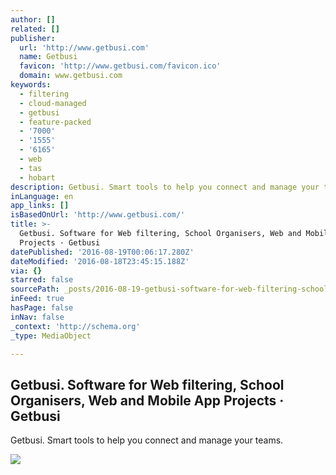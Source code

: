 ```yaml
---
author: []
related: []
publisher:
  url: 'http://www.getbusi.com'
  name: Getbusi
  favicon: 'http://www.getbusi.com/favicon.ico'
  domain: www.getbusi.com
keywords:
  - filtering
  - cloud-managed
  - getbusi
  - feature-packed
  - '7000'
  - '1555'
  - '6165'
  - web
  - tas
  - hobart
description: Getbusi. Smart tools to help you connect and manage your teams.
inLanguage: en
app_links: []
isBasedOnUrl: 'http://www.getbusi.com/'
title: >-
  Getbusi. Software for Web filtering, School Organisers, Web and Mobile App
  Projects · Getbusi
datePublished: '2016-08-19T00:06:17.280Z'
dateModified: '2016-08-18T23:45:15.188Z'
via: {}
starred: false
sourcePath: _posts/2016-08-19-getbusi-software-for-web-filtering-school-organisers-web.md
inFeed: true
hasPage: false
inNav: false
_context: 'http://schema.org'
_type: MediaObject

---
```

<article style=""><h1>Getbusi. Software for Web filtering, School Organisers, Web and Mobile App Projects · Getbusi</h1><p>Getbusi. Smart tools to help you connect and manage your teams.</p><img src="http://www.getbusi.com/img/identity/2012_logo_livestream@2x.png" /></article>